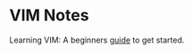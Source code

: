 VIM Notes
=========
Learning VIM: A beginners [guide](https://github.com/wccalvin/vim/blob/master/beginner.md) to get started.
